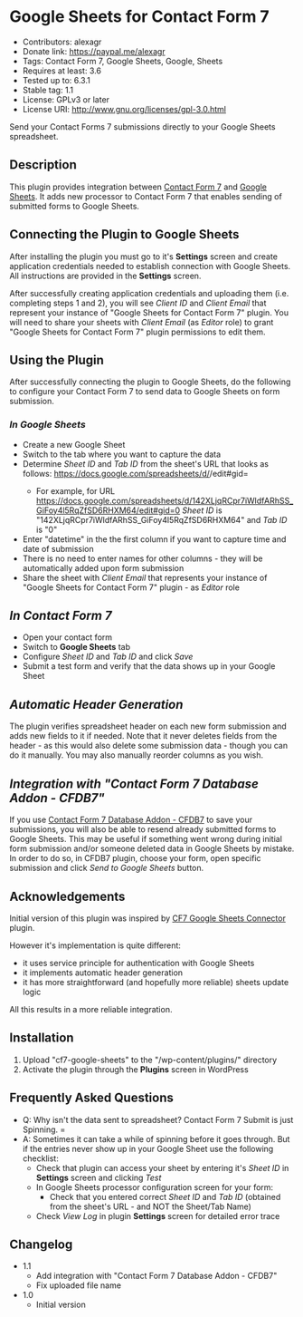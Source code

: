# Google Sheets for Contact Form 7
* Contributors: alexagr
* Donate link: https://paypal.me/alexagr
* Tags: Contact Form 7, Google Sheets, Google, Sheets
* Requires at least: 3.6
* Tested up to: 6.3.1
* Stable tag: 1.1
* License: GPLv3 or later
* License URI: http://www.gnu.org/licenses/gpl-3.0.html

Send your Contact Forms 7 submissions directly to your Google Sheets spreadsheet.

## Description

This plugin provides integration between [Contact Form 7](https://wordpress.org/plugins/contact-form-7/) and [Google Sheets](https://www.google.com/sheets/).
It adds new processor to Contact Form 7 that enables sending of submitted forms to Google Sheets.  

## Connecting the Plugin to Google Sheets

After installing the plugin you must go to it's **Settings** screen and create application credentials needed to establish connection with Google Sheets. All instructions are provided in the **Settings** screen. 

After successfully creating application credentials and uploading them (i.e. completing steps 1 and 2), you will see *Client ID* and *Client Email* that represent your instance of "Google Sheets for Contact Form 7" plugin. You will need to share your sheets with *Client Email* (as *Editor* role) to grant "Google Sheets for Contact Form 7" plugin permissions to edit them.

## Using the Plugin

After successfully connecting the plugin to Google Sheets, do the following to configure your Contact Form 7 to send data to Google Sheets on form submission.

### _In Google Sheets_

* Create a new Google Sheet
* Switch to the tab where you want to capture the data
* Determine *Sheet ID* and *Tab ID* from the sheet's URL that looks as follows: https://docs.google.com/spreadsheets/d/<sheet-id>/edit#gid=<tab-id>
  * For example, for URL https://docs.google.com/spreadsheets/d/142XLjqRCpr7iWldfARhSS_GiFoy4l5RqZfSD6RHXM64/edit#gid=0 *Sheet ID* is "142XLjqRCpr7iWldfARhSS_GiFoy4l5RqZfSD6RHXM64" and *Tab ID* is "0"
* Enter "datetime" in the the first column if you want to capture time and date of submission
* There is no need to enter names for other columns - they will be automatically added upon form submission
* Share the sheet with *Client Email* that represents your instance of "Google Sheets for Contact Form 7" plugin - as *Editor* role

## _In Contact Form 7_

* Open your contact form
* Switch to **Google Sheets** tab
* Configure *Sheet ID* and *Tab ID* and click *Save*
* Submit a test form and verify that the data shows up in your Google Sheet

## _Automatic Header Generation_

The plugin verifies spreadsheet header on each new form submission and adds new fields to it if needed. Note that it never deletes fields from the header - as this would also delete some submission data - though you can do it manually. You may also manually reorder columns as you wish.

## _Integration with "Contact Form 7 Database Addon - CFDB7"_

If you use [Contact Form 7 Database Addon - CFDB7](https://wordpress.org/plugins/contact-form-cfdb7/) to save your submissions, you will also be able to resend already submitted forms to Google Sheets. This may be useful if something went wrong during initial form submission and/or someone deleted data in Google Sheets by mistake. In order to do so, in CFDB7 plugin, choose your form, open specific submission and click *Send to Google Sheets* button.

## Acknowledgements

Initial version of this plugin was inspired by [CF7 Google Sheets Connector](https://wordpress.org/plugins/cf7-google-sheets-connector/) plugin.

However it's implementation is quite different:
* it uses service principle for authentication with Google Sheets
* it implements automatic header generation
* it has more straightforward (and hopefully more reliable) sheets update logic

All this results in a more reliable integration.

## Installation

1. Upload "cf7-google-sheets" to the "/wp-content/plugins/" directory
2. Activate the plugin through the **Plugins** screen in WordPress  

## Frequently Asked Questions

* Q: Why isn't the data sent to spreadsheet? Contact Form 7 Submit is just Spinning. =
* A: Sometimes it can take a while of spinning before it goes through. But if the entries never show up in your Google Sheet use the following checklist:
  * Check that plugin can access your sheet by entering it's *Sheet ID* in **Settings** screen and clicking *Test*
  * In Google Sheets processor configuration screen for your form:
    * Check that you entered correct *Sheet ID* and *Tab ID* (obtained from the sheet's URL - and NOT the Sheet/Tab Name)
  * Check *View Log* in plugin **Settings** screen for detailed error trace 

## Changelog

* 1.1
  * Add integration with "Contact Form 7 Database Addon - CFDB7"
  * Fix uploaded file name
* 1.0
  * Initial version
